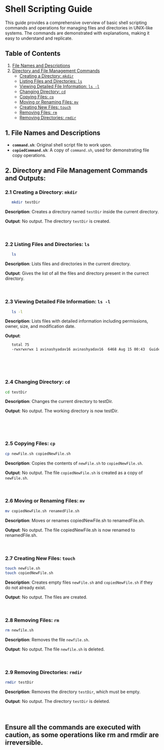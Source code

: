 # Shell Scripting Guide

This guide provides a comprehensive overview of basic shell scripting commands and operations for managing files and directories in UNIX-like systems. The commands are demonstrated with explanations, making it easy to understand and replicate.

## Table of Contents

1. [File Names and Descriptions](#1-file-names-and-descriptions)
2. [Directory and File Management Commands](#2-directory-and-file-management-commands-and-outputs)
   - [Creating a Directory: `mkdir`](#21-creating-a-directory-mkdir)
   - [Listing Files and Directories: `ls`](#22-listing-files-and-directories-ls)
   - [Viewing Detailed File Information: `ls -l`](#23-viewing-detailed-file-information-ls--l)
   - [Changing Directory: `cd`](#24-changing-directory-cd)
   - [Copying Files: `cp`](#25-copying-files-cp)
   - [Moving or Renaming Files: `mv`](#26-moving-or-renaming-files-mv)
   - [Creating New Files: `touch`](#27-creating-new-files-touch)
   - [Removing Files: `rm`](#28-removing-files-rm)
   - [Removing Directories: `rmdir`](#29-removing-directories-rmdir)

## 1. File Names and Descriptions

- **`command.sh`**: Original shell script file to work upon.
- **`copiedCommand.sh`**: A copy of `command.sh`, used for demonstrating file copy operations.

## 2. Directory and File Management Commands and Outputs:

### 2.1 Creating a Directory: `mkdir`

```bash
   mkdir testDir
```

**Description**: Creates a directory named `testDir` inside the current directory.

**Output**: No output. The directory `testDir` is created.
<br><br><br>

### 2.2 Listing Files and Directories: `ls`

```bash
   ls
```

**Description**: Lists files and directories in the current directory.

**Output**: Gives the list of all the files and directory present in the currect directory.
<br><br><br>

### 2.3 Viewing Detailed File Information: `ls -l`

```bash
   ls -l
```

**Description**: Lists files with detailed information including permissions, owner, size, and modification date.

**Output**:

```bash
   total 75
   -rwxrwxrwx 1 avinashyadav16 avinashyadav16  6468 Aug 15 00:43  GuideFile.md
```

<br><br><br>

### 2.4 Changing Directory: `cd`

```bash
cd testDir
```

**Description**: Changes the current directory to testDir.

**Output**: No output. The working directory is now testDir.

<br><br><br>

### 2.5 Copying Files: `cp`

```bash
cp newFile.sh copiedNewFile.sh
```

**Description**: Copies the contents of `newFile.sh` to `copiedNewFile.sh`.

**Output**: No output. The file `copiedNewFile.sh` is created as a copy of `newFile.sh`.
<br><br><br>

### 2.6 Moving or Renaming Files: `mv`

```bash
mv copiedNewFile.sh renamedFile.sh
```

**Description**: Moves or renames copiedNewFile.sh to renamedFile.sh.

**Output**: No output. The file copiedNewFile.sh is now renamed to renamedFile.sh.
<br><br><br>

### 2.7 Creating New Files: `touch`

```bash
touch newFile.sh
touch copiedNewFile.sh
```

**Description**: Creates empty files `newFile.sh` and `copiedNewFile.sh` if they do not already exist.

**Output**: No output. The files are created.
<br><br><br>

### 2.8 Removing Files: `rm`

```bash
rm newfile.sh
```

**Description**: Removes the file `newfile.sh`.

**Output**: No output. The file `newfile.sh` is deleted.
<br><br><br>

### 2.9 Removing Directories: `rmdir`

```bash
rmdir testDir
```

**Description**: Removes the directory `testDir`, which must be empty.

**Output**: No output. The directory `testDir` is deleted.
<br><br><br>

## Ensure all the commands are executed with caution, as some operations like rm and rmdir are irreversible.
